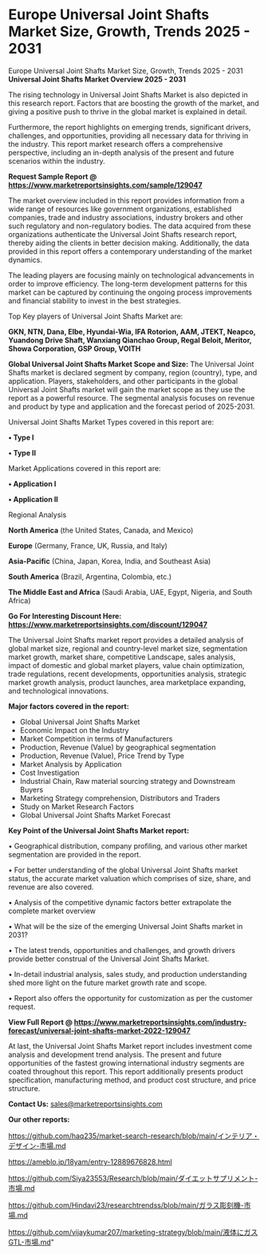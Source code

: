 # Europe Universal Joint Shafts Market Size, Growth, Trends 2025 - 2031
Europe Universal Joint Shafts Market Size, Growth, Trends 2025 - 2031
<Strong> Universal Joint Shafts Market Overview 2025 - 2031</strong>

The rising technology in Universal Joint Shafts Market is also depicted in this research report. Factors that are boosting the growth of the market, and giving a positive push to thrive in the global market is explained in detail.

Furthermore, the report highlights on emerging trends, significant drivers, challenges, and opportunities, providing all necessary data for thriving in the industry. This report market research offers a comprehensive perspective, including an in-depth analysis of the present and future scenarios within the industry.

<strong>Request Sample Report @ <a href=https://www.marketreportsinsights.com/sample/129047>https://www.marketreportsinsights.com/sample/129047</a></strong>

The market overview included in this report provides information from a wide range of resources like government organizations, established companies, trade and industry associations, industry brokers and other such regulatory and non-regulatory bodies. The data acquired from these organizations authenticate the Universal Joint Shafts research report, thereby aiding the clients in better decision making. Additionally, the data provided in this report offers a contemporary understanding of the market dynamics.

The leading players are focusing mainly on technological advancements in order to improve efficiency. The long-term development patterns for this market can be captured by continuing the ongoing process improvements and financial stability to invest in the best strategies.

Top Key players of Universal Joint Shafts Market are:

<strong>GKN, NTN, Dana, Elbe, Hyundai-Wia, IFA Rotorion, AAM, JTEKT, Neapco, Yuandong Drive Shaft, Wanxiang Qianchao Group, Regal Beloit, Meritor, Showa Corporation, GSP Group, VOITH</strong>

<strong><b>Global Universal Joint Shafts Market Scope and Size:</b></strong>
The Universal Joint Shafts market is declared segment by company, region (country), type, and application. Players, stakeholders, and other participants in the global Universal Joint Shafts market will gain the market scope as they use the report as a powerful resource. The segmental analysis focuses on revenue and product by type and application and the forecast period of 2025-2031.

Universal Joint Shafts Market Types covered in this report are:

<strong>• Type I

• Type II</strong>

Market Applications covered in this report are:

<strong>• Application I

• Application II</strong> 

Regional Analysis

<strong>North America</strong> (the United States, Canada, and Mexico)

<strong>Europe</strong> (Germany, France, UK, Russia, and Italy)

<strong>Asia-Pacific</strong> (China, Japan, Korea, India, and Southeast Asia)

<strong>South America</strong> (Brazil, Argentina, Colombia, etc.)

<strong>The Middle East and Africa</strong> (Saudi Arabia, UAE, Egypt, Nigeria, and South Africa)

<strong>Go For Interesting Discount Here: <a href=https://www.marketreportsinsights.com/discount/129047>https://www.marketreportsinsights.com/discount/129047</a></strong>

The Universal Joint Shafts market report provides a detailed analysis of global market size, regional and country-level market size, segmentation market growth, market share, competitive Landscape, sales analysis, impact of domestic and global market players, value chain optimization, trade regulations, recent developments, opportunities analysis, strategic market growth analysis, product launches, area marketplace expanding, and technological innovations.

<strong><b>Major factors covered in the report:</b></strong>
<ul>
  <li>Global Universal Joint Shafts Market </li>
  <li>Economic Impact on the Industry</li>
  <li>Market Competition in terms of Manufacturers</li>
  <li>Production, Revenue (Value) by geographical segmentation</li>
  <li>Production, Revenue (Value), Price Trend by Type</li>
  <li>Market Analysis by Application</li>
  <li>Cost Investigation</li>
  <li>Industrial Chain, Raw material sourcing strategy and Downstream Buyers</li>
  <li>Marketing Strategy comprehension, Distributors and Traders</li>
  <li>Study on Market Research Factors</li>
  <li>Global Universal Joint Shafts Market Forecast</li>
</ul>

<strong><b>Key Point of the Universal Joint Shafts Market report:</b></strong>

• Geographical distribution, company profiling, and various other market segmentation are provided in the report.

• For better understanding of the global Universal Joint Shafts market status, the accurate market valuation which comprises of size, share, and revenue are also covered.

• Analysis of the competitive dynamic factors better extrapolate the complete market overview

• What will be the size of the emerging Universal Joint Shafts market in 2031?

• The latest trends, opportunities and challenges, and growth drivers provide better construal of the Universal Joint Shafts Market.

• In-detail industrial analysis, sales study, and production understanding shed more light on the future market growth rate and scope.

• Report also offers the opportunity for customization as per the customer request.

<strong><b>View Full Report @ <a href=https://www.marketreportsinsights.com/industry-forecast/universal-joint-shafts-market-2022-129047>https://www.marketreportsinsights.com/industry-forecast/universal-joint-shafts-market-2022-129047</a></b></strong>


At last, the Universal Joint Shafts Market report includes investment come analysis and development trend analysis. The present and future opportunities of the fastest growing international industry segments are coated throughout this report. This report additionally presents product specification, manufacturing method, and product cost structure, and price structure.

<strong>Contact Us:</strong>
sales@marketreportsinsights.com

<strong>Our other reports:</strong>

<a href=https://github.com/haq235/market-search-research/blob/main/インテリア・デザイン-市場.md>https://github.com/haq235/market-search-research/blob/main/インテリア・デザイン-市場.md</a>

<a href=https://ameblo.jp/18yam/entry-12889676828.html>https://ameblo.jp/18yam/entry-12889676828.html</a>

<a href=https://github.com/Siya23553/Research/blob/main/ダイエットサプリメント-市場.md>https://github.com/Siya23553/Research/blob/main/ダイエットサプリメント-市場.md</a>

<a href=https://github.com/Hindavi23/researchtrendss/blob/main/ガラス彫刻機-市場.md>https://github.com/Hindavi23/researchtrendss/blob/main/ガラス彫刻機-市場.md</a>

<a href=https://github.com/vijaykumar207/marketing-strategy/blob/main/液体にガスGTL-市場.md>https://github.com/vijaykumar207/marketing-strategy/blob/main/液体にガスGTL-市場.md</a>"

